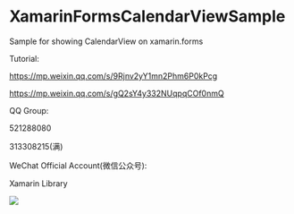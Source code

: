 # XamarinFormsCalendarViewSample
Sample for showing CalendarView on xamarin.forms

Tutorial:

https://mp.weixin.qq.com/s/9Rjnv2yY1mn2Phm6P0kPcg

https://mp.weixin.qq.com/s/gQ2sY4y332NUqpqCOf0nmQ

QQ Group:

521288080

313308215(满)

WeChat Official Account(微信公众号):

Xamarin Library

<img src="https://github.com/jingliancui/XamarinFormsCalendarViewSample/blob/main/Images/wechatqrcode.jpg?raw=true"/>
